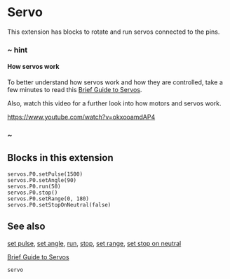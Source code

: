 # Servo

This extension has blocks to rotate and run servos connected to the pins.

### ~ hint

#### How servos work

To better understand how servos work and how they are controlled, take a few minutes to read this [Brief Guide to Servos](https://www.kitronik.co.uk/pdf/a-brief-guide-to-servos.pdf).

Also, watch this video for a further look into how motors and servos work.

https://www.youtube.com/watch?v=okxooamdAP4

### ~

## Blocks in this extension

```cards
servos.P0.setPulse(1500)
servos.P0.setAngle(90)
servos.P0.run(50)
servos.P0.stop()
servos.P0.setRange(0, 180)
servos.P0.setStopOnNeutral(false)
```

## See also

[set pulse](/reference/servos/set-pulse),
[set angle](/reference/servos/set-angle),
[run](/reference/servos/run),
[stop](/reference/servos/stop),
[set range](/reference/servos/set-range),
[set stop on neutral](/reference/servos/set-stop-on-neutral)

[Brief Guide to Servos](https://www.kitronik.co.uk/pdf/a-brief-guide-to-servos.pdf)

```package
servo
```
